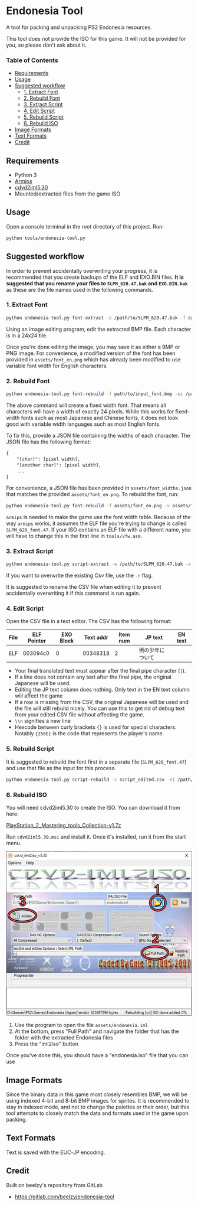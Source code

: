 # Endonesia Tool<!-- omit from toc -->

A tool for packing and unpacking PS2 Endonesia resources.

This tool does not provide the ISO for this game. It will not be provided for you, so please don't ask about it.

### Table of Contents<!-- omit from toc -->

- [Requirements](#requirements)
- [Usage](#usage)
- [Suggested workflow](#suggested-workflow)
  - [1. Extract Font](#1-extract-font)
  - [2. Rebuild Font](#2-rebuild-font)
  - [3. Extract Script](#3-extract-script)
  - [4. Edit Script](#4-edit-script)
  - [5. Rebuild Script](#5-rebuild-script)
  - [6. Rebuild ISO](#6-rebuild-iso)
- [Image Formats](#image-formats)
- [Text Formats](#text-formats)
- [Credit](#credit)

## Requirements

- Python 3
- [Armips](https://github.com/Kingcom/armips)
- [cdvd2iml5.30](https://mega.nz/file/TzhihCjJ#5JCb_DNUklakDtO1t99ZOY0AI_XWXKUiI2BfZhmvjow)
- Mounted/extracted files from the game ISO

## Usage

Open a console terminal in the root directory of this project. Run:

```bash
python tools/endonesia-tool.py
```

## Suggested workflow

In order to prevent accidentally overwriting your progress, it is recommended that you create backups of the ELF and EXO.BIN files. **It is suggested that you rename your files to `SLPM_620.47.bak` and `EXO.BIN.bak`** as these are the file names used in the following commands.

### 1. Extract Font

```bash
python endonesia-tool.py font-extract -e /path/to/SLPM_620.47.bak -f extracted_font.bmp
```

Using an image editing program, edit the extracted BMP file. Each character is in a 24x24 tile.

Once you're done editing the image, you may save it as either a BMP or PNG image. For convenience, a modified version of the font has been provided in `assets/font_en.png` which has already been modified to use variable font width for English characters.

### 2. Rebuild Font

```bash
python endonesia-tool.py font-rebuild -f path/to/input_font.bmp -ei /path/to/SLPM_620.47.bak -ei /path/to/SLPM_620_font.47
```

The above command will create a fixed width font. That means all characters will have a width of exactly 24 pixels. While this works for fixed-width fonts such as most Japanese and Chinese fonts, it does not look good with variable width languages such as most English fonts.

To fix this, provide a JSON file containing the widths of each character. The JSON file has the following format:

```
{
    "[char]": [pixel width],
    "[another char]": [pixel width],
    ...
}
```

For convenience, a JSON file has been provided in `assets/font_widths.json` that matches the provided `assets/font_en.png`. To rebuild the font, run:

```bash
python endonesia-tool.py font-rebuild -f assets/font_en.png -v assets/font_widths.json -ei /path/to/SLPM_620.47.bak -eo /path/to/SLPM_620_font.47
```

`armips` is needed to make the game use the font width table. Because of the way `armips` works, it assumes the ELF file you're trying to change is called `SLPM_620_font.47`. If your ISO contains an ELF file with a different name, you will have to change this in the first line in `tools/vfw.asm`.

### 3. Extract Script

```bash
python endonesia-tool.py script-extract -e /path/to/SLPM_620.47.bak -x /path/to/ELF.BIN.bak -c script_extracted.csv
```

If you want to overwrite the existing Csv file, use the `-r` flag.

It is suggested to rename the CSV file when editing it to prevent accidentally overwriting it if this command is run again.

### 4. Edit Script

Open the CSV file in a text editor. The CSV has the following format:

| File | ELF Pointer | EXO Block | Text addr | Item num | JP text          | EN text |
| ---- | ----------- | --------- | --------- | -------- | ---------------- | ------- |
| ELF  | 003094c0    | 0         | 00348318  | 2        | 例の少年について |         |

- Your final translated text must appear after the final pipe character (`|`).
- If a line does not contain any text after the final pipe, the original Japanese will be used.
- Editing the JP text column does nothing. Only text in the EN text column will affect the game
- If a row is missing from the CSV, the original Japanese will be used and the file will still rebuild nicely. You can use this to get rid of debug text from your edited CSV file without affecting the game.
- `\\n` signifies a new line
- Hexcode between curly brackets `{}` is used for special characters. Notably `{256E}` is the code that represents the player's name.

### 5. Rebuild Script

It is suggested to rebuild the font first in a separate file (`SLPM_620_font.47`) and use that file as the input for this process.

```bash
python endonesia-tool.py script-rebuild -c script_edited.csv -ei /path/to/SLPM_620_font.47 -eo /path/to/SLPM_620.47 -xi /path/to/EXO.BIN.bak -xo /path/to/EXO.BIN
```

### 6. Rebuild ISO

You will need cdvd2iml5.30 to create the ISO. You can download it from here:

[PlayStation_2_Mastering_tools_Collection-v1.7z](https://mega.nz/file/TzhihCjJ#5JCb_DNUklakDtO1t99ZOY0AI_XWXKUiI2BfZhmvjow)

Run `cdvd2iml5.30.msi` and install it. Once it's installed, run it from the start menu.

<p align="center">
<img src="assets/rebuilding_iso.png">
</p>

1. Use the program to open the file `assets/endonesia.iml`
2. At the bottom, press "Full Path" and navigate the folder that has the folder with the extracted Endonesia files
3. Press the "iml2iso" button

Once you've done this, you should have a "endonesia.iso" file that you can use

## Image Formats

Since the binary data in this game most closely resembles BMP, we will be using indexed 4-bit and 8-bit BMP images for sprites. It is recommended to stay in indexed mode, and not to change the palettes or their order, but this tool attempts to closely match the data and formats used in the game upon packing.

## Text Formats

Text is saved with the EUC-JP encoding.

## Credit

Built on beelzy's repository from GitLab

- https://gitlab.com/beelzy/endonesia-tool

